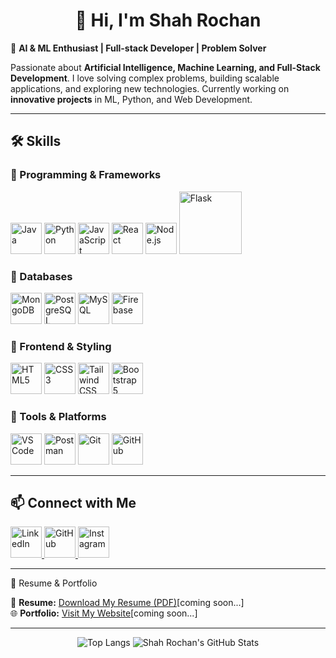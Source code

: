   ## <h1 align="center">👋 Hi, I'm Shah Rochan</h1>
🚀 **AI & ML Enthusiast | Full-stack Developer | Problem Solver**  

Passionate about **Artificial Intelligence, Machine Learning, and Full-Stack Development**. I love solving complex problems, building scalable applications, and exploring new technologies. Currently working on **innovative projects** in ML, Python, and Web Development.  

---

## 🛠 Skills  

### 📌 Programming & Frameworks  
<p align="left">
  <img src="https://cdn.worldvectorlogo.com/logos/java.svg" alt="Java" width="50" height="50"/>
  <img src="https://cdn.worldvectorlogo.com/logos/python-5.svg" alt="Python" width="50" height="50"/>
  <img src="https://cdn.worldvectorlogo.com/logos/javascript-1.svg" alt="JavaScript" width="50" height="50"/>
  <img src="https://cdn.worldvectorlogo.com/logos/react-2.svg" alt="React" width="50" height="50"/>
  <img src="https://cdn.worldvectorlogo.com/logos/nodejs-icon.svg" alt="Node.js" width="50" height="50"/>
  <img src="https://upload.wikimedia.org/wikipedia/commons/3/3c/Flask_logo.svg" alt="Flask" width="100"/>
</p>

### 📌 Databases  
<p align="left">
  <img src="https://cdn.worldvectorlogo.com/logos/mongodb-icon-1.svg" alt="MongoDB" width="50" height="50"/>
  <img src="https://cdn.worldvectorlogo.com/logos/postgresql.svg" alt="PostgreSQL" width="50" height="50"/>
  <img src="https://www.mysql.com/common/logos/logo-mysql-170x115.png" alt="MySQL" width="50" height="50"/>
  <img src="https://cdn.worldvectorlogo.com/logos/firebase-1.svg" alt="Firebase" width="50" height="50"/>
</p>

### 📌 Frontend & Styling  
<p align="left">
  <img src="https://cdn.worldvectorlogo.com/logos/html-1.svg" alt="HTML5" width="50" height="50"/>
  <img src="https://cdn.worldvectorlogo.com/logos/css-3.svg" alt="CSS3" width="50" height="50"/>
  <img src="https://cdn.worldvectorlogo.com/logos/tailwind-css-2.svg" alt="Tailwind CSS" width="50" height="50"/>
  <img src="https://cdn.worldvectorlogo.com/logos/bootstrap-5-1.svg" alt="Bootstrap 5" width="50" height="50"/>
</p>

### 📌 Tools & Platforms  
<p align="left">
  <img src="https://cdn.worldvectorlogo.com/logos/visual-studio-code-1.svg" alt="VS Code" width="50" height="50"/>
  <img src="https://cdn.worldvectorlogo.com/logos/postman.svg" alt="Postman" width="50" height="50"/>
  <img src="https://cdn.worldvectorlogo.com/logos/git-icon.svg" alt="Git" width="50" height="50"/>
  <img src="https://github.githubassets.com/images/modules/logos_page/GitHub-Mark.png" alt="GitHub" width="50" height="50"/>

</p>

---

## 📫 Connect with Me  
<p align="left">
  <a href="https://www.linkedin.com/in/rochan-shah-974766279?utm_source=share&utm_campaign=share_via&utm_content=profile&utm_medium=android_app" target="_blank">
    <img src="https://cdn-icons-png.flaticon.com/512/174/174857.png" alt="LinkedIn" width="50" height="50"/>
  </a>
  
  <a href="https://github.com/rochanshah15/rochanshah15" target="_blank">
    <img src="https://github.githubassets.com/images/modules/logos_page/GitHub-Mark.png" alt="GitHub" width="50" height="50"/>
  </a>

  <a href="https://www.instagram.com/rochan_shah15?igsh=cDh6dWVtemNhb2pq" target="_blank">
    <img src="https://upload.wikimedia.org/wikipedia/commons/a/a5/Instagram_icon.png" alt="Instagram" width="50" height="50"/>
  </a>
</p>

---
📍 Resume & Portfolio  

📄 **Resume:** [Download My Resume (PDF)](your-resume.pdf)[coming soon...]  
🌐 **Portfolio:** [Visit My Website](https://your-portfolio.com)[coming soon...]

---
<p align="center">
  <img src="https://github-readme-stats.vercel.app/api/top-langs/?username=rochanshah15&layout=compact&theme=dark&langs_count=6" alt="Top Langs" />
  <img src="https://github-readme-stats.vercel.app/api?username=rochanshah15&show_icons=true&theme=dark" alt="Shah Rochan's GitHub Stats">
</p>


